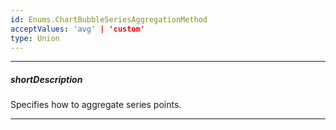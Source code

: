 ```yaml
---
id: Enums.ChartBubbleSeriesAggregationMethod
acceptValues: 'avg' | 'custom'
type: Union
---
```

---
##### shortDescription
Specifies how to aggregate series points.

---
<!--
dxChartSeriesTypes.BubbleSeries.aggregation.method(api-reference/10 UI Components/dxChart/5 Series Types/BubbleSeries/aggregation/method.md)(viz/chart.d.ts)
-->